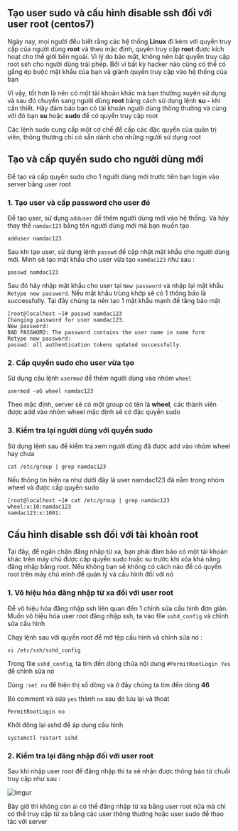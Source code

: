 ## Tạo user sudo và cấu hình disable ssh đối với user root (centos7)
Ngày nay, mọi người đều biết rằng các hệ thống **Linux** đi kèm với quyền truy cập của người dùng **root** và theo mặc định, quyền truy cập **root** được kích hoạt cho thế giới bên ngoài. Vì lý do bảo mật, không nên bật quyền truy cập root ssh cho người dùng trái phép. Bởi vì bất kỳ hacker nào cũng có thể có gắng ép buộc mật khẩu của bạn và giành quyền truy cập vào hệ thống của bạn 

Vì vậy, tốt hơn là nên có một tài khoản khác mà bạn thường xuyên sử dụng và sau đó chuyển sang người dùng **root** bằng cách sử dụng lệnh **su -** khi cần thiết. Hãy đảm bảo bạn có tài khoản người dùng thông thường và cùng với đó bạn **su** hoặc **sudo** để có quyền truy cập root

Các lệnh sudo cung cấp một cơ chế để cấp các đặc quyền của quản trị viên, thông thường chỉ có sẵn dành cho những người sử dụng root

## Tạo và cấp quyền sudo cho người dùng mới
Để tạo và cấp quyền sudo cho 1 người dùng mới trước tiên bạn login vào server bằng user root

### 1. Tạo user và cấp password cho user đó
Để tạo user, sử dụng `adduser` để thêm người dùng mới vào hệ thống. Và hãy thay thế `namdac123` bằng tên người dùng mới mà bạn muốn tạo

 `adduser namdac123`

Sau khi tạo user, sử dụng lệnh `passwd` để cập nhật mật khẩu cho người dùng mới. Mình sẽ tạo mật khẩu cho user vừa tạo `namdac123` như sau :

 `passwd namdac123`

Sau đó hãy nhập mật khẩu cho user tại `New password` và nhập lại mật khẩu `Retype new password`. Nếu mật khẩu trùng khớp sẽ có 1 thông báo là successfully. Tại đây chúng ta nên tạo 1 mật khẩu mạnh để tăng bảo mật

```
[root@localhost ~]# passwd namdac123
Changing password for user namdac123.
New password:
BAD PASSWORD: The password contains the user name in some form
Retype new password:
passwd: all authentication tokens updated successfully.
```

### 2. Cấp quyền sudo cho user vừa tạo
Sử dụng câu lệnh `usermod` để thêm người dùng vào nhóm `wheel`

 `usermod -aG wheel namdac123`

Theo mặc định, server sẽ có một group có tên là **wheel**, các thành viên được add vào nhóm wheel mặc định sẽ có đặc quyền sudo

### 3. Kiểm tra lại người dùng với quyền sudo
Sử dụng lệnh sau để kiểm tra xem người dùng đã được add vào nhóm wheel hay chưa

 `cat /etc/group | grep namdac123`

Nếu thông tin hiện ra như dưới đây là user namdac123 đã nằm trong nhóm wheel và được cấp quyền sudo
```
[root@localhost ~]# cat /etc/group | grep namdac123
wheel:x:10:namdac123
namdac123:x:1001:
```

## Cấu hình disable ssh đối với tài khoản root
Tại đây, để ngăn chặn đăng nhập từ xa, bạn phải đảm bảo có một tài khoản khác trên máy chủ được cấp quyền sudo hoặc su trước khi xóa khả năng đăng nhập bằng root. Nếu không bạn sẽ không có cách nào để có quyền root trên máy chủ mình để quản lý và cấu hình đối với nó

### 1. Vô hiệu hóa đăng nhập từ xa đối với user root
Để vô hiệu hóa đăng nhập ssh liên quan đến 1 chỉnh sửa cấu hình đơn giản. Muốn vô hiệu hóa user root đăng nhập ssh, ta vào file `sshd_config` và chỉnh sửa cấu hình

Chạy lệnh sau với quyền root để mở tệp cấu hình và chỉnh sửa nó :

 `vi /etc/ssh/sshd_config`


Trong file `sshd_config`, ta tìm đến dòng chứa nội dung `#PermitRootLogin Yes` để chỉnh sửa nó

Dùng `:set nu` để hiện thị số dòng và ở đây chúng ta tìm đến dòng **46** 

Bỏ comment và sửa `yes` thành `no` sau đó lưu lại và thoát

 `PermitRootLogin no`

Khởi động lại sshd để áp dụng cấu hình
 
 `systemctl restart sshd`

### 2. Kiểm tra lại đăng nhập đối với user root
Sau khi nhập user root để đăng nhập thì ta sẽ nhận được thông báo từ chuỗi truy cập như sau :

![Imgur](https://i.imgur.com/YaRdS7I.png)

Bây giờ thì không còn ai có thể đăng nhập từ xa bằng user root nữa mà chỉ có thể truy cập từ xa bằng các user thông thường hoặc user sudo để thao tác với server

